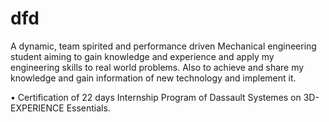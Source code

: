 # dfd

A dynamic, team spirited and performance driven Mechanical engineering student aiming to gain knowledge and experience and apply my engineering skills to real world problems. Also to achieve and share my knowledge and gain information of new technology and implement it. 

•	Certification of 22 days Internship Program of Dassault Systemes on 3D-EXPERIENCE Essentials.
